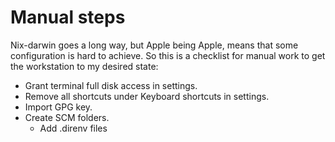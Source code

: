 # Manual steps

Nix-darwin goes a long way, but Apple being Apple, means that some configuration is hard to achieve. So this is a checklist for manual work to get the workstation to my desired state:

  - Grant terminal full disk access in settings.
  - Remove all shortcuts under Keyboard shortcuts in settings.
  - Import GPG key.
  - Create SCM folders.
    - Add .direnv files
